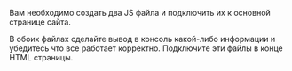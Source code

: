 <p>Вам необходимо создать два JS файла и подключить их к основной странице сайта.</p>
 
<p>В обоих файлах сделайте вывод в консоль какой-либо информации и убедитесь что все работает корректно.
Подключите эти файлы в конце HTML страницы.</p>
